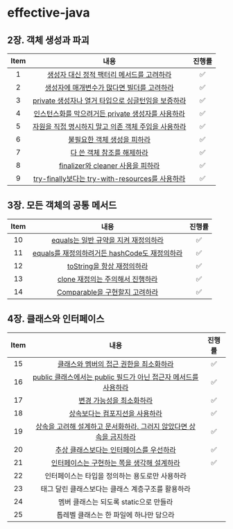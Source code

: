 # effective-java

## 2장. 객체 생성과 파괴

| Item |                                                  내용                                                   | 진행률 |
|:----:|:-----------------------------------------------------------------------------------------------------:|:---:|
|  1   |                 [생성자 대신 정적 팩터리 메서드를 고려하라](chapter02/item1_생성자_대신_정적_팩터리_메서드를_고려하라.md)                 |  ✅  |
|  2   |                 [생성자에 매개변수가 많다면 빌더를 고려하라](chapter02/item2_생성자에_매개변수가_많다면_빌더를_고려하라.md)                 |  ✅  |
|  3   |         [private 생성자나 열거 타입으로 싱글턴임을 보증하라](chapter02/item3_private_생성자나_열거_타입으로_싱글턴임을_보증하라.md)         |  ✅  |
|  4   |          [인스턴스화를 막으려거든 private 생성자를 사용하라](chapter02/item4_인스턴스화를_막으려거든_private_생성자를_사용하라.md)          |  ✅  |
|  5   |           [자원을 직접 명시하지 말고 의존 객체 주입을 사용하라](chapter02/item5_자원을_직접_명시하지_말고_의존_객체_주입을_사용하라.md)           |  ✅  |
|  6   |                         [불필요한 객체 생성을 피하라](chapter02/item6_불필요한_객체_생성을_피하라.md)                         |  ✅  |
|  7   |                         [다 쓴 객체 참조를 해제하라](chapter02/item7_다_쓴_객체_참조를_해제하라.md)                         |  ✅  |
|  8   |              [finalizer와 cleaner 사용을 피하라](chapter02/item8_finalizer와_cleaner_사용을_피하라.md)              |  ✅  |
|  9   | [try-finally보다는 try-with-resources를 사용하라](chapter02/item9_try-finally보다는_try-with-resources를_사용하라.md) |  ✅  |

## 3장. 모든 객체의 공통 메서드

| Item |                                           내용                                           | 진행률 |
|:----:|:--------------------------------------------------------------------------------------:|:---:|
|  10  |         [equals는 일반 규약을 지켜 재정의하라](chapter03/item10_equals는_일반_규약을_지켜_재정의하라.md)         |  ✅  |
|  11  | [equals를 재정의하려거든 hashCode도 재정의하라](chapter03/item11_equals를_재정의하려거든_hashCode도_재정의하라.md) |  ✅  |
|  12  |              [toString을 항상 재정의하라](chapter03/item12_toString을_항상_재정의하라.md)              |  ✅  |
|  13  |            [clone 재정의는 주의해서 진행하라](chapter03/item13_clone_재정의는_주의해서_진행하라.md)            |  ✅  |
|  14  |           [Comparable을 구현할지 고려하라](chapter03/item14_Comparable을_구현할지_고려하라.md)           |  ✅  |

## 4장. 클래스와 인터페이스

| Item |                                                     내용                                                     | 진행률 |
|:----:|:----------------------------------------------------------------------------------------------------------:|:---:|
|  15  |                     [클래스와 멤버의 접근 권한을 최소화하라](chapter04/item15_클래스와_멤버의_접근_권한을_최소화하라.md)                     |  ✅  |
|  16  | [public 클래스에서는 public 필드가 아닌 접근자 메서드를 사용하라](chapter04/item16_public_클래스에서는_public_필드가_아닌_접근자_메서드를_사용하라.md) |  ✅  |
|  17  |                             [변경 가능성을 최소화하라](chapter04/item17_변경_가능성을_최소화하라.md)                             |  ✅  |
|  18  |                          [상속보다는 컴포지션을 사용하라](chapter04/item18_상속보다는_컴포지션을_사용하라.md)                          |  ✅  |
|  19  |     [상속을 고려해 설계하고 문서화하라. 그러지 않았다면 상속을 금지하라](chapter04/item19_상속을_고려해_설계하고_문서화하라._그러지않았다면_상속을_금지하라.md)      |  ✅  |
|  20  |                     [추상 클래스보다는 인터페이스를 우선하라](chapter04/item20_추상_클래스보다는_인터페이스를_우선하라.md)                     |  ✅  |
|  21  |                   [인터페이스는 구현하는 쪽을 생각해 설계하라](chapter04/item21_인터페이스는_구현하는_쪽을_생각해_설계하라.md)                   |  ✅  |
|  22  |                                         인터페이스는 타입을 정의하는 용도로만 사용하라                                          |     |
|  23  |                                        태그 달린 클래스보다는 클래스 계층구조를 활용하라                                         |     |
|  24  |                                          멤버 클래스는 되도록 static으로 만들라                                          |     |
|  25  |                                           톱레벨 클래스는 한 파일에 하나만 담으라                                           |     |

